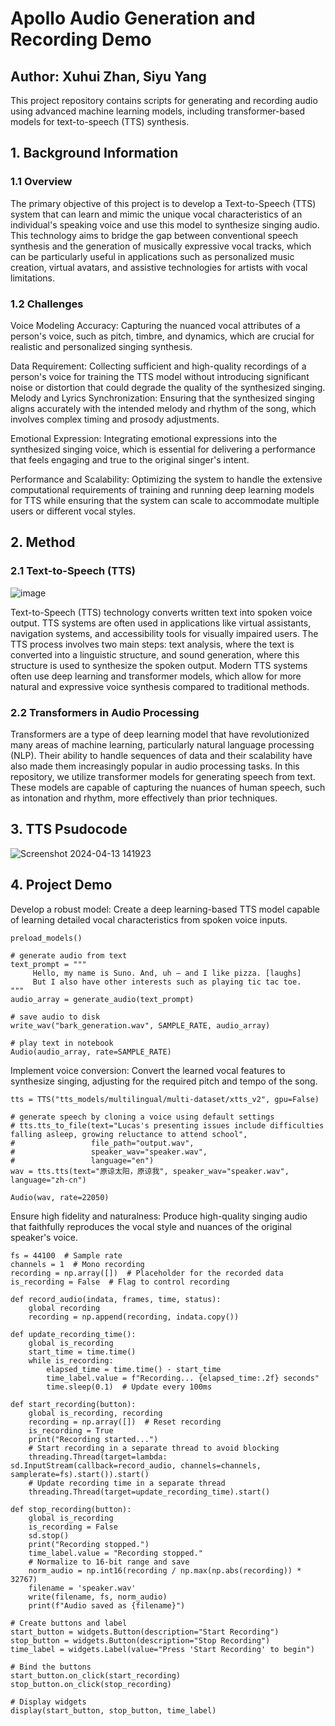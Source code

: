 # Apollo Audio Generation and Recording Demo
## Author: Xuhui Zhan, Siyu Yang

This project repository contains scripts for generating and recording audio using advanced machine learning models, including transformer-based models for text-to-speech (TTS) synthesis. 

## 1. Background Information

### 1.1 Overview
The primary objective of this project is to develop a Text-to-Speech (TTS) system that can learn and mimic the unique vocal characteristics of an individual's speaking voice and use this model to synthesize singing audio. This technology aims to bridge the gap between conventional speech synthesis and the generation of musically expressive vocal tracks, which can be particularly useful in applications such as personalized music creation, virtual avatars, and assistive technologies for artists with vocal limitations.

### 1.2 Challenges

Voice Modeling Accuracy: Capturing the nuanced vocal attributes of a person's voice, such as pitch, timbre, and dynamics, which are crucial for realistic and personalized singing synthesis.

Data Requirement: Collecting sufficient and high-quality recordings of a person's voice for training the TTS model without introducing significant noise or distortion that could degrade the quality of the synthesized singing.
Melody and Lyrics Synchronization: Ensuring that the synthesized singing aligns accurately with the intended melody and rhythm of the song, which involves complex timing and prosody adjustments.

Emotional Expression: Integrating emotional expressions into the synthesized singing voice, which is essential for delivering a performance that feels engaging and true to the original singer's intent.

Performance and Scalability: Optimizing the system to handle the extensive computational requirements of training and running deep learning models for TTS while ensuring that the system can scale to accommodate multiple users or different vocal styles.

## 2. Method

### 2.1 Text-to-Speech (TTS)

![image](https://github.com/xuhuizhan5/Apollo/assets/142248146/ea511fe6-a076-4fc0-bef6-2380335aa641)

Text-to-Speech (TTS) technology converts written text into spoken voice output. TTS systems are often used in applications like virtual assistants, navigation systems, and accessibility tools for visually impaired users. The TTS process involves two main steps: text analysis, where the text is converted into a linguistic structure, and sound generation, where this structure is used to synthesize the spoken output. Modern TTS systems often use deep learning and transformer models, which allow for more natural and expressive voice synthesis compared to traditional methods.

### 2.2 Transformers in Audio Processing
Transformers are a type of deep learning model that have revolutionized many areas of machine learning, particularly natural language processing (NLP). Their ability to handle sequences of data and their scalability have also made them increasingly popular in audio processing tasks. In this repository, we utilize transformer models for generating speech from text. These models are capable of capturing the nuances of human speech, such as intonation and rhythm, more effectively than prior techniques.

## 3. TTS Psudocode

![Screenshot 2024-04-13 141923](https://github.com/xuhuizhan5/Apollo/assets/142248146/47239bca-7e09-434f-8e93-b95573ee7e6c)

## 4. Project Demo

Develop a robust model: Create a deep learning-based TTS model capable of learning detailed vocal characteristics from spoken voice inputs.
```
preload_models()

# generate audio from text
text_prompt = """
     Hello, my name is Suno. And, uh — and I like pizza. [laughs] 
     But I also have other interests such as playing tic tac toe.
"""
audio_array = generate_audio(text_prompt)

# save audio to disk
write_wav("bark_generation.wav", SAMPLE_RATE, audio_array)
  
# play text in notebook
Audio(audio_array, rate=SAMPLE_RATE)
```

Implement voice conversion: Convert the learned vocal features to synthesize singing, adjusting for the required pitch and tempo of the song.
```
tts = TTS("tts_models/multilingual/multi-dataset/xtts_v2", gpu=False)

# generate speech by cloning a voice using default settings
# tts.tts_to_file(text="Lucas's presenting issues include difficulties falling asleep, growing reluctance to attend school",
#                 file_path="output.wav",
#                 speaker_wav="speaker.wav",
#                 language="en")
wav = tts.tts(text="原谅太阳，原谅我", speaker_wav="speaker.wav", language="zh-cn")

Audio(wav, rate=22050)
```

Ensure high fidelity and naturalness: Produce high-quality singing audio that faithfully reproduces the vocal style and nuances of the original speaker's voice.
```
fs = 44100  # Sample rate
channels = 1  # Mono recording
recording = np.array([])  # Placeholder for the recorded data
is_recording = False  # Flag to control recording

def record_audio(indata, frames, time, status):
    global recording
    recording = np.append(recording, indata.copy())

def update_recording_time():
    global is_recording
    start_time = time.time()
    while is_recording:
        elapsed_time = time.time() - start_time
        time_label.value = f"Recording... {elapsed_time:.2f} seconds"
        time.sleep(0.1)  # Update every 100ms

def start_recording(button):
    global is_recording, recording
    recording = np.array([])  # Reset recording
    is_recording = True
    print("Recording started...")
    # Start recording in a separate thread to avoid blocking
    threading.Thread(target=lambda: sd.InputStream(callback=record_audio, channels=channels, samplerate=fs).start()).start()
    # Update recording time in a separate thread
    threading.Thread(target=update_recording_time).start()

def stop_recording(button):
    global is_recording
    is_recording = False
    sd.stop()
    print("Recording stopped.")
    time_label.value = "Recording stopped."
    # Normalize to 16-bit range and save
    norm_audio = np.int16(recording / np.max(np.abs(recording)) * 32767)
    filename = 'speaker.wav'
    write(filename, fs, norm_audio)
    print(f"Audio saved as {filename}")

# Create buttons and label
start_button = widgets.Button(description="Start Recording")
stop_button = widgets.Button(description="Stop Recording")
time_label = widgets.Label(value="Press 'Start Recording' to begin")

# Bind the buttons
start_button.on_click(start_recording)
stop_button.on_click(stop_recording)

# Display widgets
display(start_button, stop_button, time_label)
```

